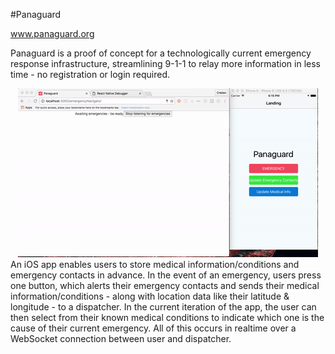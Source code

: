 #Panaguard

www.panaguard.org

Panaguard is a proof of concept for a technologically current emergency response infrastructure, streamlining 9-1-1 to relay more information in less time - no registration or login required. 
<div style="text-align:center" align="center">
	<img src="https://github.com/llopinator/Panaguard/blob/master/Panaguard.gif" 
		display="block"/>
</div>
An iOS app enables users to store medical information/conditions and emergency contacts in advance. In the event of an emergency, users press one button, which alerts their emergency contacts and sends their medical information/conditions - along with location data like their latitude & longitude - to a dispatcher. In the current iteration of the app, the user can then select from their known medical conditions to indicate which one is the cause of their current emergency. All of this occurs in realtime over a WebSocket connection between user and dispatcher.
